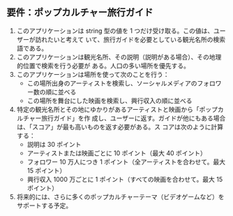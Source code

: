 ## 要件：ポップカルチャー旅行ガイド

1. このアプリケーションは string 型の値を 1
   つだけ受け取る。この値は、ユーザーが訪れたいと考えて
   いて、旅行ガイドを必要としている観光名所の検索語である。
2. このアプリケーションは観光名所、その説明（説明がある場合）、その地理的位置で検索を行う必要が
   ある。人口の多い場所を優先する。
3. このアプリケーションは場所を使って次のことを行う：
   - この場所出身のアーティストを検索し、ソーシャルメディアのフォロワー数の順に並べる
   - この場所を舞台にした映画を検索し、興行収入の順に並べる
4. 特定の観光名所とその地にゆかりがあるアーティストと映画から「ポップカルチャー旅行ガイド」を作
   成し、ユーザーに返す。ガイドが他にもある場合は、「スコア」が最も高いものを返す必要がある。ス
   コアは次のように計算する：
   - 説明は 30 ポイント
   - アーティストまたは映画ごとに 10 ポイント（最大 40 ポイント）
   - フォロワー 10 万人につき 1 ポイント（全アーティストを合わせて。最大 15
     ポイント）
   - 興行収入 1000 万ごとに 1 ポイント（すべての映画を合わせて。最大 15
     ポイント）
5. 将来的には、さらに多くのポップカルチャーテーマ（ビデオゲームなど）をサポートする予定。
